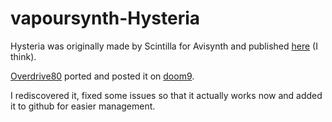 # vapoursynth-Hysteria
Hysteria was originally made by Scintilla for Avisynth and published [here](https://www.animemusicvideos.org/forum/viewtopic.php?t=101471) (I think).

[Overdrive80](https://forum.doom9.org/member.php?u=163116) ported and posted it on [doom9](https://forum.doom9.org/showthread.php?t=172710).

I rediscovered it, fixed some issues so that it actually works now and added it to github for easier management.

